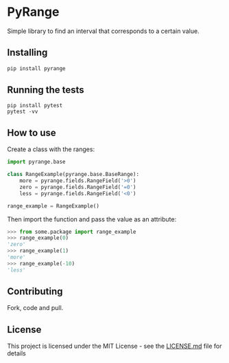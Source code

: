 # PyRange

Simple library to find an interval that corresponds to a certain value.

## Installing

```sh
pip install pyrange
```

## Running the tests

```
pip install pytest
pytest -vv
```

## How to use

Create a class with the ranges:

```python
import pyrange.base

class RangeExample(pyrange.base.BaseRange):
    more = pyrange.fields.RangeField('>0')
    zero = pyrange.fields.RangeField('=0')
    less = pyrange.fields.RangeField('<0')

range_example = RangeExample()
```

Then import the function and pass the value as an attribute:

```python
>>> from some.package import range_example
>>> range_example(0)
'zero'
>>> range_example(1)
'more'
>>> range_example(-10)
'less'
```

## Contributing

Fork, code and pull.

## License

This project is licensed under the MIT License - see the [LICENSE.md](LICENSE.md) file for details
